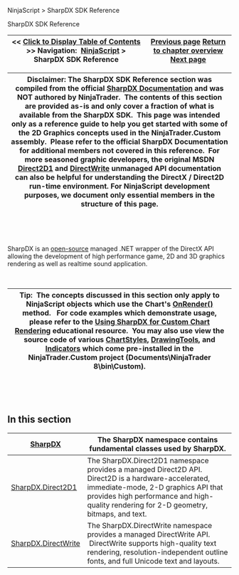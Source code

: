﻿


NinjaScript \> SharpDX SDK Reference






















SharpDX SDK Reference







| \<\< [Click to Display Table of Contents](sharpdx_sdk_reference.md) \>\> **Navigation:**     [NinjaScript](ninjascript.md) \> SharpDX SDK Reference | [Previous page](onrestorevalues.md) [Return to chapter overview](ninjascript.md) [Next page](sharpdx.md) |
| --- | --- |













| Disclaimer: The SharpDX SDK Reference section was compiled from the official [SharpDX Documentation](http://sharpdx.org/) and was NOT authored by NinjaTrader.  The contents of this section are provided as\-is and only cover a fraction of what is available from the SharpDX SDK.  This page was intended only as a reference guide to help you get started with some of the 2D Graphics concepts used in the NinjaTrader.Custom assembly.  Please refer to the official SharpDX Documentation for additional members not covered in this reference.  For more seasoned graphic developers, the original MSDN [Direct2D1](https://msdn.microsoft.com/en-us/library/windows/desktop/dd370990.aspx) and [DirectWrite](https://msdn.microsoft.com/en-us/library/windows/desktop/dd368038.aspx) unmanaged API documentation can also be helpful for understanding the DirectX / Direct2D run\-time environment. For NinjaScript development purposes, we document only essential members in the structure of this page. |
| --- |



 


 


SharpDX is an [open\-source](https://github.com/sharpdx/SharpDX) managed .NET wrapper of the DirectX API allowing the development of high performance game, 2D and 3D graphics rendering as well as realtime sound application.


 




| Tip:  The concepts discussed in this section only apply to NinjaScript objects which use the Chart's [OnRender()](onrender.md) method.   For code examples which demonstrate usage, please refer to the [Using SharpDX for Custom Chart Rendering](using_sharpdx_for_custom_chart_rendering.md) educational resource.  You may also use view the source code of various [ChartStyles](chartstyletype.md), [DrawingTools](drawing_tools.md), and [Indicators](indicators.md) which come pre\-installed in the NinjaTrader.Custom project (Documents\\NinjaTrader 8\\bin\\Custom). |
| --- |



 


 


## In this section




| [SharpDX](sharpdx.md) | The SharpDX namespace contains fundamental classes used by SharpDX. |
| --- | --- |
| [SharpDX.Direct2D1](sharpdx_direct2d1.md) | The SharpDX.Direct2D1 namespace provides a managed Direct2D API.   Direct2D is a hardware\-accelerated, immediate\-mode, 2\-D graphics API that provides high performance and high\-quality rendering for 2\-D geometry, bitmaps, and text. |
| [SharpDX.DirectWrite](sharpdx_directwrite.md) | The SharpDX.DirectWrite namespace provides a managed DirectWrite API.  DirectWrite supports high\-quality text rendering, resolution\-independent outline fonts, and full Unicode text and layouts. |









